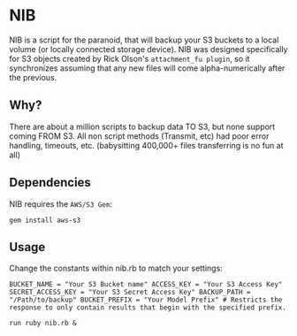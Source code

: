 NIB
===

NIB is a script for the paranoid, that will backup your S3 buckets to a local volume (or locally connected storage device).
NIB was designed specifically for S3 objects created by Rick Olson's `attachment_fu plugin`, so it synchronizes assuming that any new files will come alpha-numerically after the previous.

Why?
----

There are about a million scripts to backup data TO S3, but none support coming FROM S3.
All non script methods (Transmit, etc) had poor error handling, timeouts, etc. (babysitting 400,000+ files transferring is no fun at all)

Dependencies
------------

NIB requires the `AWS/S3 Gem`:

    gem install aws-s3
    
Usage
-----

Change the constants within nib.rb to match your settings:

  `BUCKET_NAME = "Your S3 Bucket name"
  ACCESS_KEY = "Your S3 Access Key"
  SECRET_ACCESS_KEY = "Your S3 Secret Access Key"
  BACKUP_PATH = "/Path/to/backup"
  BUCKET_PREFIX = "Your Model Prefix" # Restricts the response to only contain results that begin with the specified prefix.`

  `run ruby nib.rb &`

